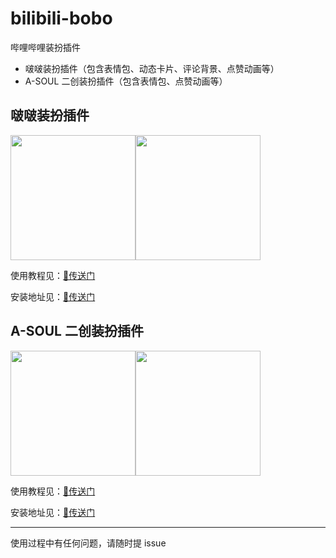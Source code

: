 # bilibili-bobo
哔哩哔哩装扮插件

- 啵啵装扮插件（包含表情包、动态卡片、评论背景、点赞动画等）
- A-SOUL 二创装扮插件（包含表情包、点赞动画等）

## 啵啵装扮插件

<img src="https://i0.hdslb.com/bfs/article/d3d6c518812268213dfe5131d481f50a7c6ebffe.png" width="200" /><img src="https://i0.hdslb.com/bfs/new_dyn/612289c954209963526b2405b1730d971320060365.png" width="200" />

使用教程见：[🔗传送门](https://www.bilibili.com/read/cv17348244)

安装地址见：[🔗传送门](https://greasyfork.org/zh-CN/scripts/447261-bilibili-%E5%95%B5%E5%95%B5%E8%A1%A8%E6%83%85%E5%8C%85)

## A-SOUL 二创装扮插件

<img src="https://i0.hdslb.com/bfs/article/d2424c6e289117dd496b601717b3a5d758496715.png" width="200" /><img src="https://i0.hdslb.com/bfs/new_dyn/d0ef1e6eb86b3c2cb121a466d4e06b411320060365.gif" width="200" />

使用教程见：[🔗传送门](https://www.bilibili.com/read/cv17499333)

安装地址见：[🔗传送门](https://greasyfork.org/zh-CN/scripts/447660-bilibili-a-soul%E4%BA%8C%E5%88%9B%E8%A1%A8%E6%83%85%E5%8C%85)

---

使用过程中有任何问题，请随时提 issue
